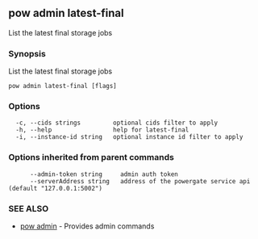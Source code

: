 ## pow admin latest-final

List the latest final storage jobs

### Synopsis

List the latest final storage jobs

```
pow admin latest-final [flags]
```

### Options

```
  -c, --cids strings         optional cids filter to apply
  -h, --help                 help for latest-final
  -i, --instance-id string   optional instance id filter to apply
```

### Options inherited from parent commands

```
      --admin-token string     admin auth token
      --serverAddress string   address of the powergate service api (default "127.0.0.1:5002")
```

### SEE ALSO

* [pow admin](pow_admin.md)	 - Provides admin commands

